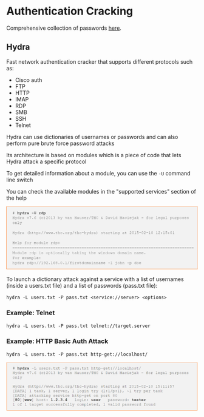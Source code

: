 # Authentication Cracking

Comprehensive collection of passwords [here](https://wiki.skullsecurity.org/index.php/Passwords).

## Hydra

Fast network authentication cracker that supports different protocols such as:

* Cisco auth
* FTP
* HTTP
* IMAP
* RDP
* SMB
* SSH
* Telnet

Hydra can use dictionaries of usernames or passwords and can also perform pure brute force password attacks

Its architecture is based on modules which is a piece of code that lets Hydra attack a specific protocol

To get detailed information about a module, you can use the `-U` command line switch

You can check the available modules in the "supported services" section of the help

![](<../../../../.gitbook/assets/image (30) (1) (1).png>)

To launch a dictionary attack against a service with a list of usernames (inside a users.txt file) and a list of passwords (pass.txt file):

```
hydra -L users.txt -P pass.txt <service://server> <options>
```

### Example: Telnet

```
hydra -L users.txt -P pass.txt telnet://target.server
```

### Example: HTTP Basic Auth Attack

```
hydra -L users.txt -P pass.txt http-get://localhost/
```

![](<../../../../.gitbook/assets/image (23) (1) (1) (1).png>)
